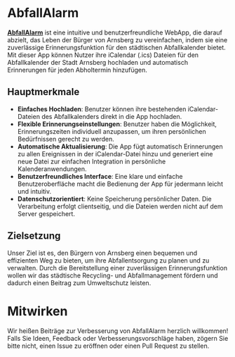 # AbfallAlarm
[**AbfallAlarm**](https://0xmax42.github.io/AbfallAlarm/) ist eine intuitive und benutzerfreundliche WebApp, die darauf abzielt, das Leben der Bürger von Arnsberg zu vereinfachen, indem sie eine zuverlässige Erinnerungsfunktion für den städtischen Abfallkalender bietet. Mit dieser App können Nutzer ihre iCalendar (.ics) Dateien für den Abfallkalender der Stadt Arnsberg hochladen und automatisch Erinnerungen für jeden Abholtermin hinzufügen.

## Hauptmerkmale
- **Einfaches Hochladen**: Benutzer können ihre bestehenden iCalendar-Dateien des Abfallkalenders direkt in die App hochladen.
- **Flexible Erinnerungseinstellungen**: Benutzer haben die Möglichkeit, Erinnerungszeiten individuell anzupassen, um ihren persönlichen Bedürfnissen gerecht zu werden.
- **Automatische Aktualisierung**: Die App fügt automatisch Erinnerungen zu allen Ereignissen in der iCalendar-Datei hinzu und generiert eine neue Datei zur einfachen Integration in persönliche Kalenderanwendungen.
- **Benutzerfreundliches Interface**: Eine klare und einfache Benutzeroberfläche macht die Bedienung der App für jedermann leicht und intuitiv.
- **Datenschutzorientiert**: Keine Speicherung persönlicher Daten. Die Verarbeitung erfolgt clientseitig, und die Dateien werden nicht auf dem Server gespeichert.

## Zielsetzung
Unser Ziel ist es, den Bürgern von Arnsberg einen bequemen und effizienten Weg zu bieten, um ihre Abfallentsorgung zu planen und zu verwalten. Durch die Bereitstellung einer zuverlässigen Erinnerungsfunktion wollen wir das städtische Recycling- und Abfallmanagement fördern und dadurch einen Beitrag zum Umweltschutz leisten.

# Mitwirken
Wir heißen Beiträge zur Verbesserung von AbfallAlarm herzlich willkommen! Falls Sie Ideen, Feedback oder Verbesserungsvorschläge haben, zögern Sie bitte nicht, einen Issue zu eröffnen oder einen Pull Request zu stellen.
